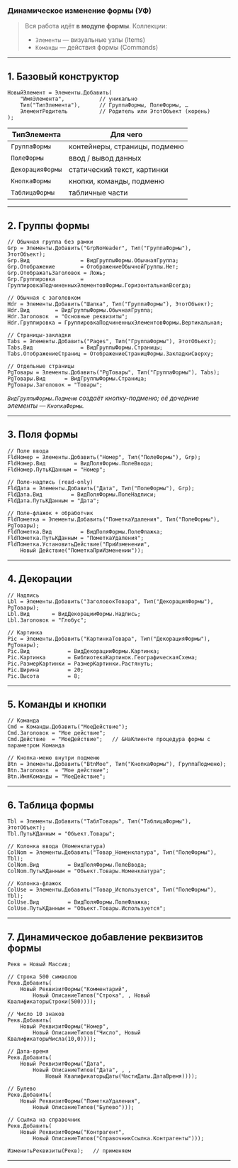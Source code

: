 ### Динамическое изменение формы (УФ)

> Вся работа идёт **в модуле формы**.
> Коллекции:
>
> * `Элементы` — визуальные узлы (Items)
> * `Команды` — действия формы (Commands)

---

## 1. Базовый конструктор

```1c
НовыйЭлемент = Элементы.Добавить(
    "ИмяЭлемента",           // уникально
    Тип("ТипЭлемента"),      // ГруппаФормы, ПолеФормы, …
    ЭлементРодитель          // Родитель или ЭтотОбъект (корень)
);
```

| ТипЭлемента      | Для чего                      |
| ---------------- | ----------------------------- |
| `ГруппаФормы`    | контейнеры, страницы, подменю |
| `ПолеФормы`      | ввод / вывод данных           |
| `ДекорацияФормы` | статический текст, картинки   |
| `КнопкаФормы`    | кнопки, команды, подменю      |
| `ТаблицаФормы`   | табличные части               |

---

## 2. Группы формы

```1c
// Обычная группа без рамки
Grp = Элементы.Добавить("GrpNoHeader", Тип("ГруппаФормы"), ЭтотОбъект);
Grp.Вид                = ВидГруппыФормы.ОбычнаяГруппа;
Grp.Отображение        = ОтображениеОбычнойГруппы.Нет;
Grp.ОтображатьЗаголовок = Ложь;
Grp.Группировка        = ГруппировкаПодчиненныхЭлементовФормы.ГоризонтальнаяВсегда;

// Обычная c заголовком
Hdr = Элементы.Добавить("Шапка", Тип("ГруппаФормы"), ЭтотОбъект);
Hdr.Вид        = ВидГруппыФормы.ОбычнаяГруппа;
Hdr.Заголовок  = "Основные реквизиты";
Hdr.Группировка = ГруппировкаПодчиненныхЭлементовФормы.Вертикальная;

// Страницы-закладки
Tabs = Элементы.Добавить("Pages", Тип("ГруппаФормы"), ЭтотОбъект);
Tabs.Вид               = ВидГруппыФормы.Страницы;
Tabs.ОтображениеСтраниц = ОтображениеСтраницФормы.ЗакладкиСверху;

// Отдельные страницы
PgТовары = Элементы.Добавить("PgТовары", Тип("ГруппаФормы"), Tabs);
PgТовары.Вид      = ВидГруппыФормы.Страница;
PgТовары.Заголовок = "Товары";
```

*`ВидГруппыФормы.Подменю` создаёт кнопку-подменю; её дочерние элементы — `КнопкаФормы`.*

---

## 3. Поля формы

```1c
// Поле ввода
FldНомер = Элементы.Добавить("Номер", Тип("ПолеФормы"), Grp);
FldНомер.Вид         = ВидПоляФормы.ПолеВвода;
FldНомер.ПутьКДанным = "Номер";

// Поле-надпись (read-only)
FldДата = Элементы.Добавить("Дата", Тип("ПолеФормы"), Grp);
FldДата.Вид         = ВидПоляФормы.ПолеНадписи;
FldДата.ПутьКДанным = "Дата";

// Поле-флажок + обработчик
FldПометка = Элементы.Добавить("ПометкаУдаления", Тип("ПолеФормы"), PgТовары);
FldПометка.Вид         = ВидПоляФормы.ПолеФлажка;
FldПометка.ПутьКДанным = "ПометкаУдаления";
FldПометка.УстановитьДействие("ПриИзменении",
    Новый Действие("ПометкаПриИзменении"));
```

---

## 4. Декорации

```1c
// Надпись
Lbl = Элементы.Добавить("ЗаголовокТовара", Тип("ДекорацияФормы"), PgТовары);
Lbl.Вид       = ВидДекорацииФормы.Надпись;
Lbl.Заголовок = "Глобус";

// Картинка
Pic = Элементы.Добавить("КартинкаТовара", Тип("ДекорацияФормы"), PgТовары);
Pic.Вид            = ВидДекорацииФормы.Картинка;
Pic.Картинка       = БиблиотекаКартинок.ГеографическаяСхема;
Pic.РазмерКартинки = РазмерКартинки.Растянуть;
Pic.Ширина         = 20;
Pic.Высота         = 8;
```

---

## 5. Команды и кнопки

```1c
// Команда
Cmd = Команды.Добавить("МоеДействие");
Cmd.Заголовок = "Мое действие";
Cmd.Действие  = "МоеДействие";   // &НаКлиенте процедура формы с параметром Команда

// Кнопка-меню внутри подменю
Btn = Элементы.Добавить("BtnМое", Тип("КнопкаФормы"), ГруппаПодменю);
Btn.Заголовок  = "Мое действие";
Btn.ИмяКоманды = "МоеДействие";
```

---

## 6. Таблица формы

```1c
Tbl = Элементы.Добавить("ТаблТовары", Тип("ТаблицаФормы"), ЭтотОбъект);
Tbl.ПутьКДанным = "Объект.Товары";

// Колонка ввода (Номенклатура)
ColNom = Элементы.Добавить("Товар_Номенклатура", Тип("ПолеФормы"), Tbl);
ColNom.Вид         = ВидПоляФормы.ПолеВвода;
ColNom.ПутьКДанным = "Объект.Товары.Номенклатура";

// Колонка-флажок
ColUse = Элементы.Добавить("Товар_Используется", Тип("ПолеФормы"), Tbl);
ColUse.Вид         = ВидПоляФормы.ПолеФлажка;
ColUse.ПутьКДанным = "Объект.Товары.Используется";
```

---

## 7. Динамическое добавление реквизитов формы

```1c
Рекв = Новый Массив;

// Строка 500 символов
Рекв.Добавить(
    Новый РеквизитФормы("Комментарий",
        Новый ОписаниеТипов("Строка", , Новый КвалификаторыСтроки(500))));

// Число 10 знаков
Рекв.Добавить(
    Новый РеквизитФормы("Номер",
        Новый ОписаниеТипов("Число", Новый КвалификаторыЧисла(10,0))));

// Дата-время
Рекв.Добавить(
    Новый РеквизитФормы("Дата",
        Новый ОписаниеТипов("Дата", , ,
            Новый КвалификаторыДаты(ЧастиДаты.ДатаВремя))));

// Булево
Рекв.Добавить(
    Новый РеквизитФормы("ПометкаУдаления",
        Новый ОписаниеТипов("Булево")));

// Ссылка на справочник
Рекв.Добавить(
    Новый РеквизитФормы("Контрагент",
        Новый ОписаниеТипов("СправочникСсылка.Контрагенты")));

ИзменитьРеквизиты(Рекв);   // применяем
```

---
